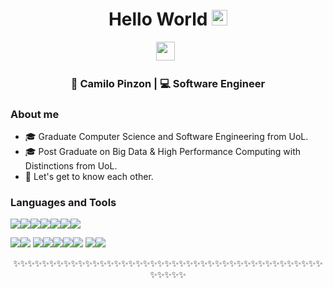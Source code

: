 <div align="center">
  <h1> Hello World <img src="https://media.giphy.com/media/hvRJCLFzcasrR4ia7z/giphy.gif" width="25px"></h1>
</div>
<p align='center'> 
<a href="https://www.linkedin.com/in/camilopinzon25/"><img height="30" src="https://raw.githubusercontent.com/trinwin/trinwin/master/icons/linkedin.png?raw=true"></a>&nbsp;&nbsp;



<div align="center">
<h3> 🧗 Camilo Pinzon | 💻 Software Engineer </h3> 
</div>


### About me 

- 🎓 Graduate Computer Science and Software Engineering from UoL.
- 🎓 Post Graduate on Big Data & High Performance Computing with Distinctions from UoL.
- 💭  Let's get to know each other.

### Languages and Tools

<img src="https://img.shields.io/badge/Pyhton-ffe365?style=for-the-badge&logo=python&logoColor=black" /><img src="https://img.shields.io/badge/C/C++-3847ab?style=for-the-badge&logo=c&logoColor=white" /><img src="https://img.shields.io/badge/Java-006eb3?style=for-the-badge&logo=java&logoColor=white" /><img src="https://img.shields.io/badge/JavaScript-efd81d?style=for-the-badge&logo=javascript&logoColor=black" /><img src="https://img.shields.io/badge/HTML5-f57631?style=for-the-badge&logo=html5&logoColor=white" /><img src="https://img.shields.io/badge/CSS-1572b7?style=for-the-badge&logo=css3&logoColor=white" /><img src="https://img.shields.io/badge/R-b5b6bb?style=for-the-badge&logo=R&logoColor=1e64af" />

<img src="https://img.shields.io/badge/Git-f05033?style=for-the-badge&logo=git&logoColor=white"><img src="https://img.shields.io/badge/Linux-ffbb01?style=for-the-badge&logo=linux&logoColor=black">
<img src="https://img.shields.io/badge/Pandas-0b0153?style=for-the-badge&logo=pandas&logoColor=white"><img src="https://img.shields.io/badge/TensorFlow-ff8200?style=for-the-badge&logo=TensorFlow&logoColor=white"><img src="https://img.shields.io/badge/numpy-4d77cf?style=for-the-badge&logo=numpy&logoColor=white"><img src="https://img.shields.io/badge/scikit_learn-f89a36?style=for-the-badge&logo=scikit-learn&logoColor=white"><img src="https://img.shields.io/badge/pytorch-ee4c2c?style=for-the-badge&logo=pytorch&logoColor=white">
<img src="https://img.shields.io/badge/Open_MP-006363?style=for-the-badge&logo=OpenMP&logoColor=white"><img src="https://img.shields.io/badge/Open_MP-006363?style=for-the-badge&logo=OpenMP&logoColor=white">


<div align="center">

✨✨✨✨✨✨✨✨✨✨✨✨✨✨✨✨✨✨✨✨✨✨✨✨✨✨✨✨✨✨✨✨✨✨✨✨✨✨✨✨✨✨✨✨✨✨✨✨

</div>
<!--
**t-owl/t-owl** is a ✨ _special_ ✨ repository because its `README.md` (this file) appears on your GitHub profile.

Here are some ideas to get you started:

- 🔭 I’m currently working on ...
- 🌱 I’m currently learning ...
- 👯 I’m looking to collaborate on ...
- 🤔 I’m looking for help with ...
- 💬 Ask me about ...
- 📫 How to reach me: ...
- 😄 Pronouns: ...
- ⚡ Fun fact: ...
-->
